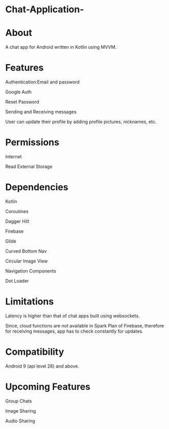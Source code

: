 # Chat-Application-
# About
A chat app for Android written in Kotlin using MVVM.

# Features
Authentication:Email and password

Google Auth

Reset Password

Sending and Receiving messages

User can update their profile by adding profile pictures, nicknames, etc.

# Permissions

Internet

Read External Storage

# Dependencies

Kotlin

Coroutines

Dagger Hilt

Firebase

Glide

Curved Bottom Nav

Circular Image View

Navigation Components

Dot Loader

# Limitations
Latency is higher than that of chat apps built using websockets.

Since, cloud functions are not available in Spark Plan of Firebase, therefore for receiving messages, app has to check constantly for updates.

# Compatibility
Android 9 (api level 28) and above.

# Upcoming Features
Group Chats

Image Sharing

Audio Sharing
